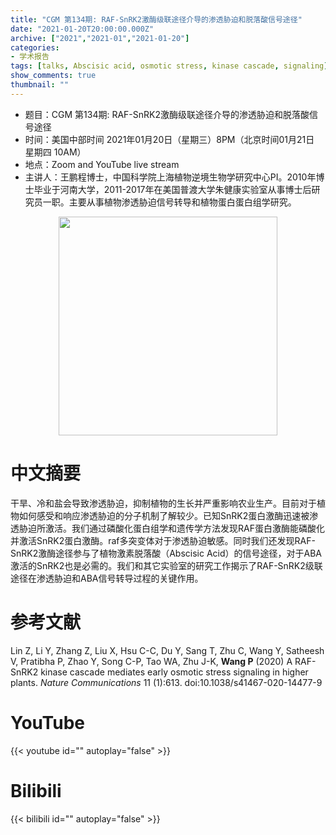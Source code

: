 ```yaml
---
title: "CGM 第134期: RAF-SnRK2激酶级联途径介导的渗透胁迫和脱落酸信号途径"
date: "2021-01-20T20:00:00.000Z"
archive: ["2021","2021-01","2021-01-20"]
categories:
- 学术报告
tags: [talks, Abscisic acid, osmotic stress, kinase cascade, signaling]
show_comments: true
thumbnail: ""
---
```


- 题目：CGM 第134期: RAF-SnRK2激酶级联途径介导的渗透胁迫和脱落酸信号途径
- 时间：美国中部时间 2021年01月20日（星期三）8PM（北京时间01月21日 星期四 10AM）
- 地点：Zoom and YouTube live stream
- 主讲人：王鹏程博士，中国科学院上海植物逆境生物学研究中心PI。2010年博士毕业于河南大学，2011-2017年在美国普渡大学朱健康实验室从事博士后研究员一职。主要从事植物渗透胁迫信号转导和植物蛋白蛋白组学研究。

<div align="center">
<img src="https://i.loli.net/2021/01/18/yFNGE9eIU5fTcQS.jpg" height=350>
</div>

# 中文摘要

干旱、冷和盐会导致渗透胁迫，抑制植物的生长并严重影响农业生产。目前对于植物如何感受和响应渗透胁迫的分子机制了解较少。已知SnRK2蛋白激酶迅速被渗透胁迫所激活。我们通过磷酸化蛋白组学和遗传学方法发现RAF蛋白激酶能磷酸化并激活SnRK2蛋白激酶。raf多突变体对于渗透胁迫敏感。同时我们还发现RAF-SnRK2激酶途径参与了植物激素脱落酸（Abscisic Acid）的信号途径，对于ABA激活的SnRK2也是必需的。我们和其它实验室的研究工作揭示了RAF-SnRK2级联途径在渗透胁迫和ABA信号转导过程的关键作用。

# 参考文献

Lin Z, Li Y, Zhang Z, Liu X, Hsu C-C, Du Y, Sang T, Zhu C, Wang Y, Satheesh V, Pratibha P, Zhao Y, Song C-P, Tao WA, Zhu J-K, **Wang P** (2020) A RAF-SnRK2 kinase cascade mediates early osmotic stress signaling in higher plants. *Nature Communications* 11 (1):613. doi:10.1038/s41467-020-14477-9

# YouTube

{{< youtube id="" autoplay="false" >}}

# Bilibili

{{< bilibili id="" autoplay="false" >}}


